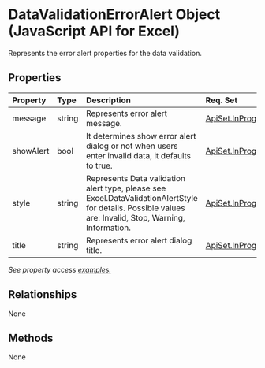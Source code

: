 # DataValidationErrorAlert Object (JavaScript API for Excel)

Represents the error alert properties for the data validation.

## Properties

| Property	   | Type	|Description| Req. Set|
|:---------------|:--------|:----------|:----|
|message|string|Represents error alert message.|[ApiSet.InProgressFeatures.DataValidation](../requirement-sets/excel-api-requirement-sets.md)|
|showAlert|bool|It determines show error alert dialog or not when users enter invalid data, it defaults to true.|[ApiSet.InProgressFeatures.DataValidation](../requirement-sets/excel-api-requirement-sets.md)|
|style|string|Represents Data validation alert type, please see Excel.DataValidationAlertStyle for details. Possible values are: Invalid, Stop, Warning, Information.|[ApiSet.InProgressFeatures.DataValidation](../requirement-sets/excel-api-requirement-sets.md)|
|title|string|Represents error alert dialog title.|[ApiSet.InProgressFeatures.DataValidation](../requirement-sets/excel-api-requirement-sets.md)|

_See property access [examples.](#property-access-examples)_

## Relationships
None


## Methods
None

